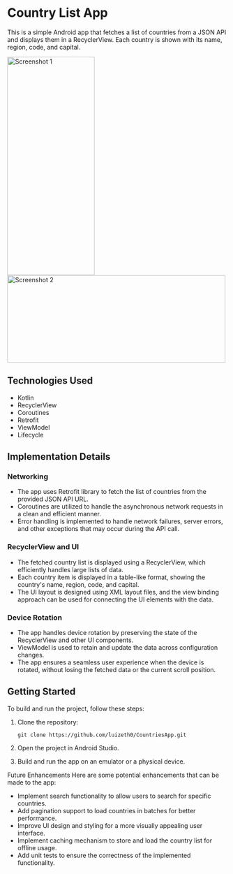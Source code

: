 # Country List App

This is a simple Android app that fetches a list of countries from a JSON API and displays them in a RecyclerView. Each country is shown with its name, region, code, and capital.

 <img src="https://github.com/luizeth0/CountriesApp/assets/123969601/8a249f9c-72be-49f4-bd4d-b329be251ea4" alt="Screenshot 1" width="200px" height="500">
 <img src="https://github.com/luizeth0/CountriesApp/assets/123969601/c7f99bd9-b9f6-456c-b305-55bbdd13d654" alt="Screenshot 2" width="500px" height="200">


## Technologies Used

- Kotlin
- RecyclerView
- Coroutines
- Retrofit
- ViewModel
- Lifecycle

## Implementation Details

### Networking

- The app uses Retrofit library to fetch the list of countries from the provided JSON API URL.
- Coroutines are utilized to handle the asynchronous network requests in a clean and efficient manner.
- Error handling is implemented to handle network failures, server errors, and other exceptions that may occur during the API call.

### RecyclerView and UI

- The fetched country list is displayed using a RecyclerView, which efficiently handles large lists of data.
- Each country item is displayed in a table-like format, showing the country's name, region, code, and capital.
- The UI layout is designed using XML layout files, and the view binding approach can be used for connecting the UI elements with the data.

### Device Rotation

- The app handles device rotation by preserving the state of the RecyclerView and other UI components.
- ViewModel is used to retain and update the data across configuration changes.
- The app ensures a seamless user experience when the device is rotated, without losing the fetched data or the current scroll position.

## Getting Started

To build and run the project, follow these steps:

1. Clone the repository:

   ```shell
   git clone https://github.com/luizeth0/CountriesApp.git
   
2. Open the project in Android Studio.

3. Build and run the app on an emulator or a physical device.

Future Enhancements
Here are some potential enhancements that can be made to the app:

- Implement search functionality to allow users to search for specific countries.
- Add pagination support to load countries in batches for better performance.
- Improve UI design and styling for a more visually appealing user interface.
- Implement caching mechanism to store and load the country list for offline usage.
- Add unit tests to ensure the correctness of the implemented functionality.

